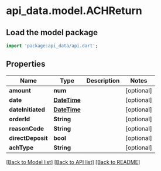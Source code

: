 # api_data.model.ACHReturn

## Load the model package
```dart
import 'package:api_data/api.dart';
```

## Properties
Name | Type | Description | Notes
------------ | ------------- | ------------- | -------------
**amount** | **num** |  | [optional] 
**date** | [**DateTime**](DateTime.md) |  | [optional] 
**dateInitiated** | [**DateTime**](DateTime.md) |  | [optional] 
**orderId** | **String** |  | [optional] 
**reasonCode** | **String** |  | [optional] 
**directDeposit** | **bool** |  | [optional] 
**achType** | **String** |  | [optional] 

[[Back to Model list]](../README.md#documentation-for-models) [[Back to API list]](../README.md#documentation-for-api-endpoints) [[Back to README]](../README.md)


